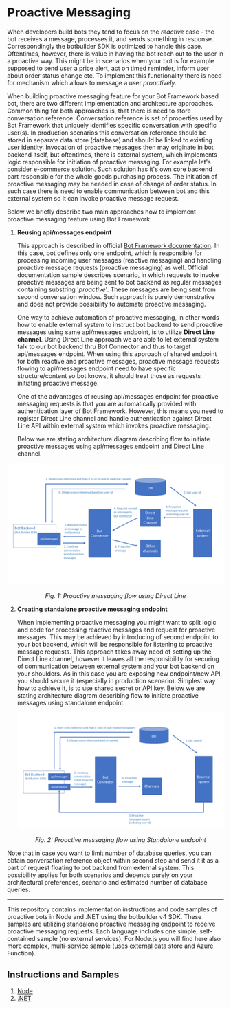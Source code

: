 # Proactive Messaging

When developers build bots they tend to focus on the _reactive_ case - the bot receives a message, processes it, and sends something in response. Correspondingly the botbuilder SDK is optimized to handle this case. Oftentimes, however, there is value in having the bot reach out to the user in a proactive way. This might be in scenarios when your bot is for example supposed to send user a price alert, act on timed reminder, inform user about order status change etc. To implement this functionality there is need for mechanism which allows to message a user _proactively_.

When building proactive messaging feature for your Bot Framework based bot, there are two different implementation and architecture approaches. Common thing for both approaches is, that there is need to store conversation reference. Conversation reference is set of properties used by Bot Framework that uniquely identifies specific conversation with specific user(s). In production scenarios this conversation reference should be stored in separate data store (database) and should be linked to existing user identity. Invocation of proactive messages then may originate in bot backend itself, but oftentimes, there is external system, which implements logic responsible for initiation of proactive messaging. For example let's consider e-commerce solution. Such solution has it's own core backend part responsible for the whole goods purchasing process. The initiation of proactive messaging may be needed in case of change of order status. In such case there is need to enable communication between bot and this external system so it can invoke proactive message request. 

Below we briefly describe two main approaches how to implement proactive messaging feature using Bot Framework:

1. **Reusing api/messages endpoint**

   This approach is described in official [Bot Framework documentation](https://docs.microsoft.com/en-us/azure/bot-service/bot-builder-howto-proactive-message?view=azure-bot-service-4.0&tabs=csharp). In this case, bot defines only one endpoint, which is responsible for processing incoming user messages (reactive messaging) and handling proactive message requests (proactive messaging) as well. Official documentation sample describes scenario, in which requests to invoke proactive messages are being sent to bot backend as regular messages containing substring '*proactive*'. These messages are being sent from second conversation window. Such approach is purely demonstrative and does not provide possibility to automate proactive messaging. 

   One way to achieve automation of proactive messaging, in other words how to enable external system to instruct bot backend to send proactive messages using same api/messages endpoint, is to utilize **Direct Line channel**. Using Direct Line approach we are able to let external system talk to our bot backend thru Bot Connector and thus to target api/messages endpoint. When using this approach of shared endpoint for both reactive and proactive messages, proactive message requests flowing to api/messages endpoint need to have specific structure/content so bot knows, it should treat those as requests initiating proactive message. 

   One of the advantages of reusing api/messages endpoint for proactive messaging requests is that you are automatically provided with authentication layer of Bot Framework. However, this means you need to register Direct Line channel and handle authentication against Direct Line API within external system which invokes proactive messaging.

   Below we are stating architecture diagram describing flow to initiate proactive messages using api/messages endpoint and Direct Line channel.



![Proactive Messages using Direct Line](img\proactive_directline.png)

<center><i>Fig. 1: Proactive messaging flow using Direct Line</i></center>

2. **Creating standalone proactive messaging endpoint**

   When implementing proactive messaging you might want to split logic and code for processing reactive messages and request for proactive messages. This may be achieved by introducing of second endpoint to your bot backend, which will be responsible for listening to proactive message requests. This approach takes away need of setting up the Direct Line channel, however it leaves all the responsibility for securing of communication between external system and your bot backend on your shoulders. As in this case you are exposing new endpoint/new API, you should secure it (especially in production scenario). Simplest way how to achieve it, is to use shared secret or API key. Below we are stating architecture diagram describing flow to initiate proactive messages using standalone endpoint.

   ![Proactive Messages using Standalone Endpoint](img\proactive_separeteendpoint.png)

   <center> <i> Fig. 2: Proactive messaging flow using Standalone endpoint </i> </center>

Note that in case you want to limit number of database queries, you can obtain conversation reference object within second step and send it it as a part of request floating to bot backend from external system. This possibility applies for both scenarios and depends purely on your architectural preferences, scenario and estimated number of database queries.

------

This repository contains implementation instructions and code samples of proactive bots in Node and .NET using the botbuilder v4 SDK. These samples are utilizing standalone proactive messaging endpoint to receive proactive messaging requests. Each language includes one simple, self-contained sample (no external services). For Node.js you will find here also more complex, multi-service sample (uses external data store and Azure Function). 

## Instructions and Samples

1. [Node](https://github.com/lucashuet93/botbuilder-proactivemessaging/tree/master/node)
2. [.NET](https://github.com/lucashuet93/botbuilder-proactivemessaging/tree/master/dotnet)